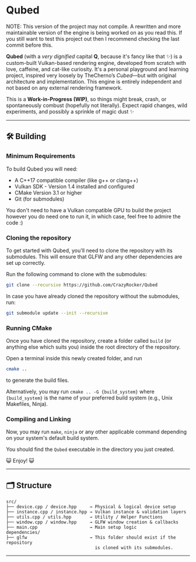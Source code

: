 # Qubed

NOTE: This version of the project may not compile. A rewritten and more maintainable version of the engine is being worked on as you read this. If you still want to test this project out then I recommend checking the last commit before this.

**Qubed**  (with a *very dignified* capital **Q**, because it's fancy like that ✨) is a custom-built Vulkan-based rendering engine, developed from scratch with love, caffeine, and cat-like curiosity. It's a personal playground and learning project, inspired very loosely by TheCherno’s *Cubed*—but with original architecture and implementation. This engine is entirely independent and not based on any external rendering framework.

This is a **Work-in-Progress (WIP)**, so things might break, crash, or spontaneously combust (hopefully not literally). Expect rapid changes, wild experiments, and possibly a sprinkle of magic dust ✨

---

## 🛠️ Building

### Minimum Requirements

To build Qubed you will need:
- A C++17 compatible compiler (like g++ or clang++)
- Vulkan SDK - Version 1.4 installed and configured
- CMake Version 3.1 or higher
- Git (for submodules)

You don't need to have a Vulkan compatible GPU to build the project however you do need one to run it, in which case, feel free to admire the code :)

### Cloning the repository

To get started with Qubed, you'll need to clone the repository with its submodules. This will ensure that GLFW and any other dependencies are set up correctly.

Run the following command to clone with the submodules:

```bash
git clone --recursive https://github.com/CrazyRocker/Qubed
```

In case you have already cloned the repository without the submodules, run:

```bash
git submodule update --init --recursive
```

### Running CMake

Once you have cloned the repository, create a folder called `build` (or anything else which suits you) inside the root directory of the repository.

Open a terminal inside this newly created folder, and run 
```bash
cmake ..
```
to generate the build files.

Alternatively, you may run `cmake .. -G {build_system}` where `{build_system}` is the name of your preferred build system (e.g., Unix Makefiles, Ninja).

### Compiling and Linking

Now, you may run `make`, `ninja` or any other applicable command depending on your system's default build system.

You should find the `Qubed` executable in the directory you just created. 

😺 Enjoy! 😺

---

## 🗂️ Structure

```
src/
├── device.cpp / device.hpp     → Physical & logical device setup
├── instance.cpp / instance.hpp → Vulkan instance & validation layers
├── utils.cpp / utils.hpp       → Utility / Helper Functions
├── window.cpp / window.hpp     → GLFW window creation & callbacks
├── main.cpp                    → Main setup logic
dependencies/
├── glfw                        → This folder should exist if the repository
                                  is cloned with its submodules.
```

---
